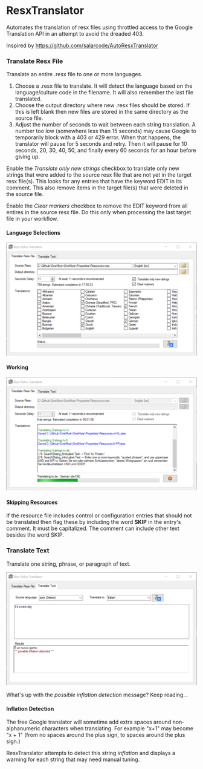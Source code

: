 # ResxTranslator
Automates the translation of resx files using throttled access to the Google Translation API in
an attempt to avoid the dreaded 403.

Inspired by https://github.com/salarcode/AutoResxTranslator

### Translate Resx File
Translate an entire .resx file to one or more languages.

1. Choose a .resx file to translate. It will detect the language based on the language/culture
   code in the filename. It will also remember the last file translated.
2. Choose the output directory where new .resx files should be stored. If this is left blank
   then new files are stored in the same directory as the source file.
3. Adjust the number of seconds to wait between each string translation. A number too low
   (somewhere less than 15 seconds) may cause Google to temporarily block with a 403 or 429
   error. When that happens, the translator will pause for 5 seconds and retry. Then it will
   pause for 10 seconds, 20, 30, 40, 50, and finally every 60 seconds for an hour before
   giving up.

Enable the _Translate only new strings_ checkbox to translate only new strings that were added
to the source resx file that are not yet in the target resx file(s). This looks for any
entries that have the keyword EDIT in its comment. This also remove items in the target
file(s) that were deleted in the source file.

Enable the _Clear markers_ checkbox to remove the EDIT keyword from all entires in the source
resx file. Do this only when processing the last target file in your workflow.

#### Language Selections

![Translate Resx](Images/LanguagesScreen.png)

#### Working

![Translate Resx](Images/TranslateResxScreen.png)

#### Skipping Resources

If the resource file includes control or configuration entries that should not be translated
then flag these by including the word **SKIP** in the entry's comment. It must be capitalized.
The comment can include other text besides the word SKIP.

### Translate Text
Translate one string, phrase, or paragraph of text.

![Translate Text](Images/TranslateTextScreen.png)

What's up with the _possible inflation detection_ message? Keep reading...


#### Inflation Detection

The free Google translator will sometime add extra spaces around non-alphanumeric characters
when translating. For example "x+1" may become "x + 1" (from no spaces around the plus sign,
to spaces around the plus sign.) 

ResxTranslator attempts to detect this string *inflation* and displays a warning for each
string that may need manual tuning.
